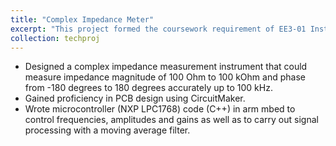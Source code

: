 ```yaml
---
title: "Complex Impedance Meter"
excerpt: "This project formed the coursework requirement of EE3-01 Instrumentation."
collection: techproj
---
```



* Designed a complex impedance measurement instrument that could measure impedance magnitude of 100 Ohm to 100 kOhm and phase from -180 degrees to 180 degrees accurately up to 100 kHz.
* Gained proficiency in PCB design using CircuitMaker.
* Wrote microcontroller (NXP LPC1768) code (C++) in arm mbed to control frequencies, amplitudes and gains as well as to carry out signal processing with a moving average filter.


